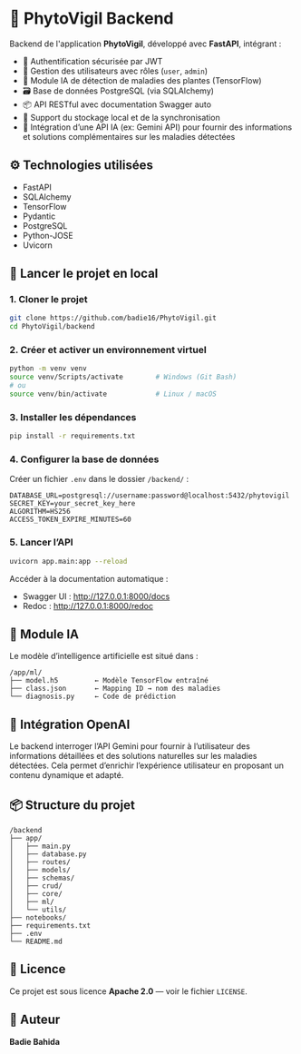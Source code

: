 # 🌿 PhytoVigil Backend

Backend de l'application **PhytoVigil**, développé avec **FastAPI**, intégrant :

- 🔐 Authentification sécurisée par JWT
- 👤 Gestion des utilisateurs avec rôles (`user`, `admin`)
- 🧠 Module IA de détection de maladies des plantes (TensorFlow)
- 🗃️ Base de données PostgreSQL (via SQLAlchemy)
- 📦 API RESTful avec documentation Swagger auto
- 🔄 Support du stockage local et de la synchronisation
- 🤖 Intégration  d’une API IA (ex: Gemini API) pour fournir
  des informations et solutions complémentaires sur les maladies détectées
## ⚙️ Technologies utilisées

- FastAPI
- SQLAlchemy
- TensorFlow
- Pydantic
- PostgreSQL
- Python-JOSE
- Uvicorn

## 🚀 Lancer le projet en local

### 1. Cloner le projet

```bash
git clone https://github.com/badie16/PhytoVigil.git
cd PhytoVigil/backend
```

### 2. Créer et activer un environnement virtuel

```bash
python -m venv venv
source venv/Scripts/activate        # Windows (Git Bash)
# ou
source venv/bin/activate            # Linux / macOS
```

### 3. Installer les dépendances

```bash
pip install -r requirements.txt
```

### 4. Configurer la base de données

Créer un fichier `.env` dans le dossier `/backend/` :

```env
DATABASE_URL=postgresql://username:password@localhost:5432/phytovigil
SECRET_KEY=your_secret_key_here
ALGORITHM=HS256
ACCESS_TOKEN_EXPIRE_MINUTES=60
```

### 5. Lancer l’API

```bash
uvicorn app.main:app --reload
```

Accéder à la documentation automatique :
- Swagger UI : http://127.0.0.1:8000/docs
- Redoc : http://127.0.0.1:8000/redoc

## 🧠 Module IA

Le modèle d’intelligence artificielle est situé dans :

```
/app/ml/
├── model.h5         ← Modèle TensorFlow entraîné
├── class.json       ← Mapping ID → nom des maladies
└── diagnosis.py     ← Code de prédiction
```
## 🤖 Intégration OpenAI
Le backend interroger l’API Gemini pour fournir à l’utilisateur des informations détaillées et des solutions naturelles sur les maladies détectées.
Cela permet d’enrichir l’expérience utilisateur en proposant un contenu dynamique et adapté.
## 📦 Structure du projet
```
/backend
├── app/
│   ├── main.py
│   ├── database.py
│   ├── routes/
│   ├── models/
│   ├── schemas/
│   ├── crud/
│   ├── core/
│   ├── ml/
│   └── utils/
├── notebooks/
├── requirements.txt
├── .env
└── README.md
```

## 📝 Licence

Ce projet est sous licence **Apache 2.0** — voir le fichier `LICENSE`.

## 👤 Auteur

**Badie Bahida**  
